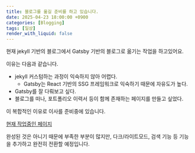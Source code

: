 ```yaml
---
title: 블로그를 옮길 준비를 하고 있습니다.
date: 2025-04-23 18:00:00 +0900
categories: [Blogging]
tags: [일상]
render_with_liquid: false
---
```


현재 jekyll 기반의 블로그에서 Gatsby 기반의 블로그로 옮기는 작업을 하고있어요.

이유는 다음과 같습니다.
- jekyll 커스텀하는 과정이 익숙하지 않아 어렵다.
  - Gatsby는 React 기반의 SSG 프레임워크로 익숙하기 때문에 자유도가 높다.
- Gatsby를 잘 다뤄보고 싶다.
- 블로그를 떠나, 포트폴리오 이력서 등이 함께 존재하는 페이지를 만들고 싶었다.

이 복합적인 이유로 이사를 준비중에 있습니다.

<a href="https://scorchedrice-com.vercel.app/">현재 작업중인 페이지</a>

완성된 것은 아니기 때문에 부족한 부분이 많지만, 다크/라이트모드, 검색 기능 등 기능을 추가하고 완전히 전환할 예정입니다.
